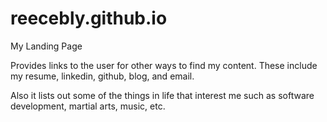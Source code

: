 # reecebly.github.io

My Landing Page

Provides links to the user for other ways to find my content.
These include my resume, linkedin, github, blog, and email.

Also it lists out some of the things in life that interest me such as software development, martial arts, music, etc.
